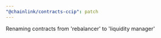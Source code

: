 ```yaml
---
"@chainlink/contracts-ccip": patch
---
```


Renaming contracts from 'rebalancer' to 'liquidity manager'

